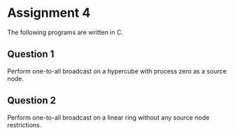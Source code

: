 # Assignment 4

The following programs are written in C.

## Question 1

Perform one-to-all broadcast on a hypercube with process zero as a source node.

## Question 2

Perform one-to-all broadcast on a linear ring without any source node restrictions.
